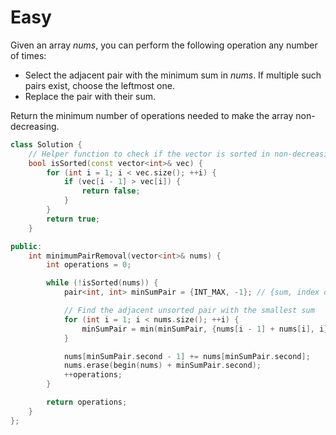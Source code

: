 # Easy

Given an array $nums$, you can perform the following operation any number of times:

- Select the adjacent pair with the minimum sum in $nums$. If multiple such pairs exist, choose the leftmost one.
- Replace the pair with their sum.

Return the minimum number of operations needed to make the array non-decreasing.

```cpp
class Solution {
    // Helper function to check if the vector is sorted in non-decreasing order
    bool isSorted(const vector<int>& vec) {
        for (int i = 1; i < vec.size(); ++i) {
            if (vec[i - 1] > vec[i]) {
                return false;
            }
        }
        return true;
    }

public:
    int minimumPairRemoval(vector<int>& nums) {
        int operations = 0;

        while (!isSorted(nums)) {
            pair<int, int> minSumPair = {INT_MAX, -1}; // {sum, index of second element in the pair}

            // Find the adjacent unsorted pair with the smallest sum
            for (int i = 1; i < nums.size(); ++i) {
                minSumPair = min(minSumPair, {nums[i - 1] + nums[i], i});
            }

            nums[minSumPair.second - 1] += nums[minSumPair.second];
            nums.erase(begin(nums) + minSumPair.second);
            ++operations;
        }

        return operations;
    }
};
```
